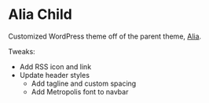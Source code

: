 # Alia Child

Customized WordPress theme off of the parent theme, [Alia](https://themeforest.net/item/alia-minimal-personal-blog/21817200).

Tweaks:
- Add RSS icon and link
- Update header styles
  - Add tagline and custom spacing
  - Add Metropolis font to navbar
